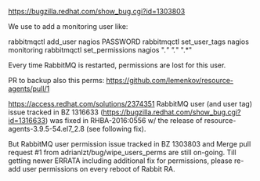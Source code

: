 https://bugzilla.redhat.com/show_bug.cgi?id=1303803

We use to add a monitoring user like:

rabbitmqctl add_user nagios PASSWORD
rabbitmqctl set_user_tags nagios monitoring
rabbitmqctl set_permissions nagios ".*" ".*" ".*"

Every time RabbitMQ is restarted, permissions are lost for this user.

PR to backup also this perms:
https://github.com/lemenkov/resource-agents/pull/1



https://access.redhat.com/solutions/2374351
RabbitMQ user (and user tag) issue tracked in BZ 1316633 (https://bugzilla.redhat.com/show_bug.cgi?id=1316633) was fixed in RHBA-2016:0556 w/ the release of resource-agents-3.9.5-54.el7_2.8 (see following fix).

But RabbitMQ user permission issue tracked in BZ 1303803 and Merge pull request #1 from adrianlzt/bug/wipe_users_perms are still on-going.
Till getting newer ERRATA including additional fix for permissions, please re-add user permissions on every reboot of Rabbit RA.
